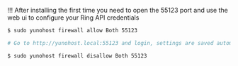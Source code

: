 !!! After installing the first time you need to open the 55123 port and use the web ui to configure your Ring API credentials

```bash
$ sudo yunohost firewall allow Both 55123

# Go to http://yunohost.local:55123 and login, settings are saved automatically

$ sudo yunohost firewall disallow Both 55123
```
